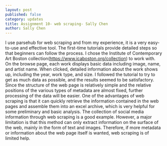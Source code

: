 ```yaml
---
layout: post
published: false
category: updates
title: Assignment 10- web scraping- Sally Chen
author: Sally Chen
---
```

I use parsehub for web scraping and from my experience, it is a very easy-to-use and effective tool. The first-time tutorials provide detailed steps so that beginners can follow the process. I chose the Institute of Contemporary Art Boston collection(https://www.icaboston.org/collection) to work with. On the browse page, each work displays basic data including image, name, and artist name. When clicked, detailed information about the work shows up, including the year, work type, and size. I followed the tutorial to try to get as much data as possible, and the results seemed to be satisfactory. Since the structure of the web page is relatively simple and the relative positions of the various types of metadata are almost fixed, further processing of the data will be easier.
One of the advantages of web scraping is that it can quickly retrieve the information contained in the web pages and assemble them into an excel archive, which is very helpful for some preliminary and basic analysis. The collection of social media information through web scraping is a good example. However, a major limitation is that this method can only extract information on the surface of the web, mainly in the form of text and images. Therefore, if more metadata or information about the web page itself is wanted, web scraping is of limited help.
